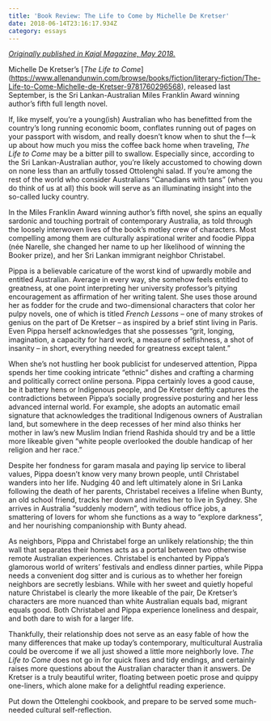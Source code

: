 ```yaml
---
title: 'Book Review: The Life to Come by Michelle De Kretser'
date: 2018-06-14T23:16:17.934Z
category: essays
---
```

[_Originally published in Kajal Magazine, May 2018._](https://www.kajalmag.com/michelle-de-kretsers-the-life-to-come/) 

Michelle De Kretser’s [_The Life to Come_] (https://www.allenandunwin.com/browse/books/fiction/literary-fiction/The-Life-to-Come-Michelle-de-Kretser-9781760296568), released last September, is the Sri Lankan-Australian Miles Franklin Award winning author’s fifth full length novel.

If, like myself, you’re a young(ish) Australian who has benefitted from the country’s long running economic boom, conflates running out of pages on your passport with wisdom, and really doesn’t know when to shut the f—k up about how much you miss the coffee back home when traveling, _The Life to Come_ may be a bitter pill to swallow. Especially since, according to the Sri Lankan-Australian author, you’re likely accustomed to chowing down on none less than an artfully tossed Ottolenghi salad. If you’re among the rest of the world who consider Australians “Canadians with tans” (when you do think of us at all) this book will serve as an illuminating insight into the so-called lucky country.

In the Miles Franklin Award winning author’s fifth novel, she spins an equally sardonic and touching portrait of contemporary Australia, as told through the loosely interwoven lives of the book’s motley crew of characters. Most compelling among them are culturally aspirational writer and foodie Pippa (née Narelle, she changed her name to up her likelihood of winning the Booker prize), and her Sri Lankan immigrant neighbor Christabel.

Pippa is a believable caricature of the worst kind of upwardly mobile and entitled Australian. Average in every way, she somehow feels entitled to greatness, at one point interpreting her university professor’s pitying encouragement as affirmation of her writing talent. She uses those around her as fodder for the crude and two-dimensional characters that color her pulpy novels, one of which is titled _French Lessons_ – one of many strokes of genius on the part of De Kretser – as inspired by a brief stint living in Paris. Even Pippa herself acknowledges that she possesses “grit, longing, imagination, a capacity for hard work, a measure of selfishness, a shot of insanity – in short, everything needed for greatness except talent.”

When she’s not hustling her book publicist for undeserved attention, Pippa spends her time cooking intricate “ethnic” dishes and crafting a charming and politically correct online persona. Pippa certainly loves a good cause, be it battery hens or Indigenous people, and De Kretser deftly captures the contradictions between Pippa’s socially progressive posturing and her less advanced internal world. For example, she adopts an automatic email signature that acknowledges the traditional Indigenous owners of Australian land, but somewhere in the deep recesses of her mind also thinks her mother in law’s new Muslim Indian friend Rashida should try and be a little more likeable given “white people overlooked the double handicap of her religion and her race.”

Despite her fondness for garam masala and paying lip service to liberal values, Pippa doesn’t know very many brown people, until Christabel wanders into her life. Nudging 40 and left ultimately alone in Sri Lanka following the death of her parents, Christabel receives a lifeline when Bunty, an old school friend, tracks her down and invites her to live in Sydney. She arrives in Australia “suddenly modern”, with tedious office jobs, a smattering of lovers for whom she functions as a way to “explore darkness”, and her nourishing companionship with Bunty ahead.

As neighbors, Pippa and Christabel forge an unlikely relationship; the thin wall that separates their homes acts as a portal between two otherwise remote Australian experiences. Christabel is enchanted by Pippa’s glamorous world of writers’ festivals and endless dinner parties, while Pippa needs a convenient dog sitter and is curious as to whether her foreign neighbors are secretly lesbians. While with her sweet and quietly hopeful nature Christabel is clearly the more likeable of the pair, De Kretser’s characters are more nuanced than white Australian equals bad, migrant equals good. Both Christabel and Pippa experience loneliness and despair, and both dare to wish for a larger life.

Thankfully, their relationship does not serve as an easy fable of how the many differences that make up today’s contemporary, multicultural Australia could be overcome if we all just showed a little more neighborly love. _The Life to Come_ does not go in for quick fixes and tidy endings, and certainly raises more questions about the Australian character than it answers. De Kretser is a truly beautiful writer, floating between poetic prose and quippy one-liners, which alone make for a delightful reading experience.

Put down the Ottelenghi cookbook, and prepare to be served some much-needed cultural self-reflection.
